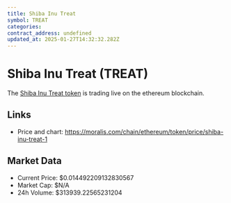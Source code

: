 ```yaml
---
title: Shiba Inu Treat
symbol: TREAT
categories: 
contract_address: undefined
updated_at: 2025-01-27T14:32:32.282Z
---
```


# Shiba Inu Treat (TREAT)
The [Shiba Inu Treat token](https://moralis.com/chain/ethereum/token/price/shiba-inu-treat-1) is trading live on the ethereum blockchain.

## Links
- Price and chart: https://moralis.com/chain/ethereum/token/price/shiba-inu-treat-1

## Market Data
- Current Price: $0.014492209132830567
- Market Cap: $N/A
- 24h Volume: $313939.22565231204
